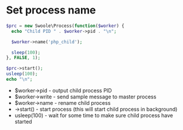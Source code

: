 # Set process name

```php
$prc = new Swoole\Process(function($worker) {
  echo "Child PID " . $worker->pid . "\n";

  $worker->name('php_child');

  sleep(100);
}, FALSE, 1);

$prc->start();
usleep(100);
echo "\n";
```

- $worker->pid - output child process PID
- $worker->write - send sample message to master process
- $worker->name - rename child process
- ->start() - start process (this will start child process in background)
- usleep(100) - wait for some time to make sure child process have started
